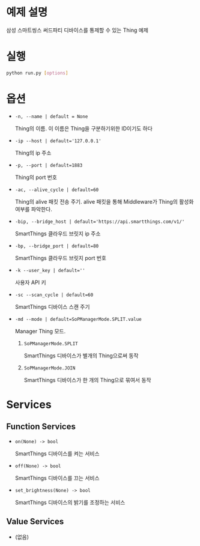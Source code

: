 # 예제 설명

삼성 스마트씽스 써드파티 디바이스를 통제할 수 있는 Thing 예제

# 실행

```bash
python run.py [options]
```

# 옵션

- `-n, --name | default = None`
    
    Thing의 이름. 이 이름은 Thing을 구분하기위한 ID이기도 하다 
    
- `-ip --host | default='127.0.0.1'`
    
    Thing의 ip 주소
    
- `-p, --port | default=1883`
    
    Thing의 port 번호
    
- `-ac, --alive_cycle | default=60`
    
    Thing의 alive 패킷 전송 주기. alive 패킷을 통해 Middleware가 Thing의 활성화 여부를 파악한다. 
    
- `-bip, --bridge_host | default='https://api.smartthings.com/v1/'`
    
    SmartThings 클라우드 브릿지 ip 주소
    
- `-bp, --bridge_port | default=80`
    
    SmartThings 클라우드 브릿지 port 번호
    
- `-k --user_key | default=''`
    
    사용자 API 키
    
- `-sc --scan_cycle | default=60`
    
    SmartThings 디바이스 스캔 주기
    
- `-md --mode | default=SoPManagerMode.SPLIT.value`
    
    Manager Thing 모드.
    
    1. `SoPManagerMode.SPLIT`
        
        SmartThings 디바이스가 별개의 Thing으로써 동작
        
    2. `SoPManagerMode.JOIN`
        
        SmartThings 디바이스가 한 개의 Thing으로 묶여서 동작
        

# Services

## Function Services

- `on(None) -> bool`
    
    SmartThings 디바이스를 켜는 서비스
    
- `off(None) -> bool`
    
    SmartThings 디바이스를 끄는 서비스
    
- `set_brightness(None) -> bool`
    
    SmartThings 디바이스의 밝기를 조정하는 서비스
    

## Value Services

- (없음)